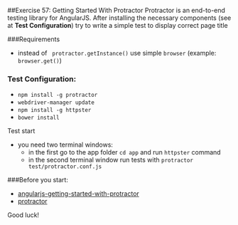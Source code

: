 ##Exercise 57: Getting Started With Protractor
Protractor is an end-to-end testing library for AngularJS. After installing the necessary components (see at **Test Configuration**)
try to write a simple test to display correct page title 

###Requirements
* instead of ``` protractor.getInstance()``` use simple ```browser``` (example: ```browser.get()```)

### Test Configuration:
* ```npm install -g protractor```
* ```webdriver-manager update```
* ```npm install -g httpster```
* ```bower install```

Test start
* you need two terminal windows:
    * in the first go to the app folder ```cd app``` and run ```httpster``` command
    *  in the second terminal window run tests with ```protractor test/protractor.conf.js```


###Before you start:
* [angularjs-getting-started-with-protractor](https://egghead.io/lessons/angularjs-getting-started-with-protractor)
* [protractor](http://angular.github.io/protractor/#/)

Good luck!
